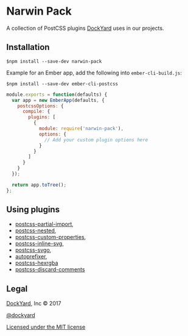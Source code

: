 # Narwin Pack

A collection of PostCSS plugins [DockYard](https://dockyard.com) uses in our projects.

## Installation
```shell
$npm install --save-dev narwin-pack
```

Example for an Ember app, add the following into `ember-cli-build.js`:
```shell
$npm install --save-dev ember-cli-postcss
```

```js
module.exports = function(defaults) {
  var app = new EmberApp(defaults, {
    postcssOptions: {
      compile: {
        plugins: [
          {
            module: require('narwin-pack'),
            options: {
              // Add your custom plugin options here
            }
          }
        ]
      }
    }
  });

  return app.toTree();
};
```


## Using plugins
- [postcss-partial-import](https://github.com/jonathantneal/postcss-partial-import),
- [postcss-nested](https://github.com/postcss/postcss-nested),
- [postcss-custom-properties](https://github.com/postcss/postcss-custom-properties),
- [postcss-inline-svg](https://github.com/TrySound/postcss-inline-svg),
- [postcss-svgo](https://github.com/ben-eb/postcss-svgo),
- [autoprefixer](https://github.com/postcss/autoprefixer),
- [postcss-hexrgba](https://github.com/seaneking/postcss-hexrgba)
- [postcss-discard-comments](https://github.com/ben-eb/postcss-discard-comments)

## Legal

[DockYard](http://dockyard.com), Inc &copy; 2017

[@dockyard](http://twitter.com/dockyard)

[Licensed under the MIT license](http://www.opensource.org/licenses/mit-license.php)

